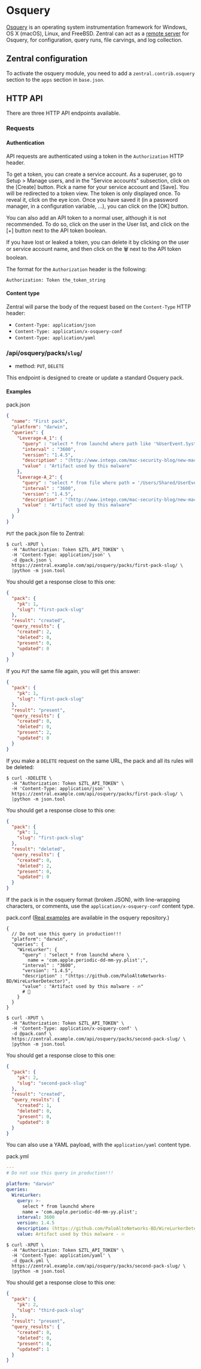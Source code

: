 # Osquery

[Osquery](https://osquery.readthedocs.io/en/latest/) is an operating system instrumentation framework for Windows, OS X (macOS), Linux, and FreeBSD. Zentral can act as a [remote server](https://osquery.readthedocs.io/en/latest/deployment/remote/#remote-server-api) for Osquery, for configuration, query runs, file carvings, and log collection.

## Zentral configuration

To activate the osquery module, you need to add a `zentral.contrib.osquery` section to the `apps` section in `base.json`.

## HTTP API

There are three HTTP API endpoints available.

### Requests

#### Authentication

API requests are authenticated using a token in the `Authorization` HTTP header.

To get a token, you can create a service account. As a superuser, go to Setup > Manage users, and in the "Service accounts" subsection, click on the [Create] button. Pick a name for your service account and [Save]. You will be redirected to a token view. The token is only displayed once. To reveal it, click on the eye icon. Once you have saved it (in a password manager, in a configuration variable, …), you can click on the [OK] button.

You can also add an API token to a normal user, although it is not recommended. To do so, click on the user in the User list, and click on the [+] button next to the API token boolean.

If you have lost or leaked a token, you can delete it by clicking on the user or service account name, and then click on the 🗑 next to the API token boolean.

The format for the `Authorization` header is the following:

```
Authorization: Token the_token_string
```

#### Content type

Zentral will parse the body of the request based on the `Content-Type` HTTP header:

* `Content-Type: application/json`
* `Content-Type: application/x-osquery-conf`
* `Content-Type: application/yaml`

### /api/osquery/packs/`slug`/

* method: `PUT`, `DELETE`

This endpoint is designed to create or update a standard Osquery pack.

#### Examples

pack.json

```json
{
  "name": "First pack",
  "platform": "darwin",
  "queries": {
    "Leverage-A_1": {
      "query" : "select * from launchd where path like '%UserEvent.System.plist';",
      "interval" : "3600",
      "version": "1.4.5",
      "description" : "(http://www.intego.com/mac-security-blog/new-mac-trojan-discovered-related-to-syria/)",
      "value" : "Artifact used by this malware"
    },
    "Leverage-A_2": {
      "query" : "select * from file where path = '/Users/Shared/UserEvent.app';",
      "interval" : "3600",
      "version": "1.4.5",
      "description" : "(http://www.intego.com/mac-security-blog/new-mac-trojan-discovered-related-to-syria/)",
      "value" : "Artifact used by this malware"
    }
  }
}
```

`PUT` the pack.json file to Zentral:

```
$ curl -XPUT \
  -H "Authorization: Token $ZTL_API_TOKEN" \
  -H 'Content-Type: application/json' \
  -d @pack.json \
  https://zentral.example.com/api/osquery/packs/first-pack-slug/ \
  |python -m json.tool
```

You should get a response close to this one:

```json
{
  "pack": {
    "pk": 1,
    "slug": "first-pack-slug"
  },
  "result": "created",
  "query_results": {
    "created": 2,
    "deleted": 0,
    "present": 0,
    "updated": 0
  }
}
```

If you `PUT` the same file again, you will get this answer:

```json
{
  "pack": {
    "pk": 1,
    "slug": "first-pack-slug"
  },
  "result": "present",
  "query_results": {
    "created": 0,
    "deleted": 0,
    "present": 2,
    "updated": 0
  }
}
```

If you make a `DELETE` request on the same URL, the pack and all its rules will be deleted:


```
$ curl -XDELETE \
  -H "Authorization: Token $ZTL_API_TOKEN" \
  -H 'Content-Type: application/json' \
  https://zentral.example.com/api/osquery/packs/first-pack-slug/ \
  |python -m json.tool
```

You should get a response close to this one:

```json
{
  "pack": {
    "pk": 1,
    "slug": "first-pack-slug"
  },
  "result": "deleted",
  "query_results": {
    "created": 0,
    "deleted": 2,
    "present": 0,
    "updated": 0
  }
}
```

If the pack is in the osquery format (broken JSON), with line-wrapping characters, or comments, use the `application/x-osquery-conf` content type.

pack.conf  ([Real examples](https://github.com/osquery/osquery/blob/master/packs/) are available in the osquery repository.)

```
{
  // Do not use this query in production!!!
  "platform": "darwin",
  "queries": {
    "WireLurker": {
      "query" : "select * from launchd where \
        name = 'com.apple.periodic-dd-mm-yy.plist';",
      "interval" : "3600",
      "version": "1.4.5",
      "description" : "(https://github.com/PaloAltoNetworks-BD/WireLurkerDetector)",
      "value" : "Artifact used by this malware - 🔥"
      # 🧨
    }
  }
}
```

```
$ curl -XPUT \
  -H "Authorization: Token $ZTL_API_TOKEN" \
  -H 'Content-Type: application/x-osquery-conf' \
  -d @pack.conf \
  https://zentral.example.com/api/osquery/packs/second-pack-slug/ \
  |python -m json.tool
```

You should get a response close to this one:

```json
{
  "pack": {
    "pk": 2,
    "slug": "second-pack-slug"
  },
  "result": "created",
  "query_results": {
    "created": 1,
    "deleted": 0,
    "present": 0,
    "updated": 0
  }
}
```

You can also use a YAML payload, with the `application/yaml` content type.

pack.yml

```yaml
---
# Do not use this query in production!!!

platform: "darwin"
queries:
  WireLurker:
    query: >-
      select * from launchd where
      name = 'com.apple.periodic-dd-mm-yy.plist';
    interval: 3600
    version: 1.4.5
    description: (https://github.com/PaloAltoNetworks-BD/WireLurkerDetector)
    value: Artifact used by this malware - 🔥
```

```
$ curl -XPUT \
  -H "Authorization: Token $ZTL_API_TOKEN" \
  -H 'Content-Type: application/yaml' \
  -d @pack.yml \
  https://zentral.example.com/api/osquery/packs/second-pack-slug/ \
  |python -m json.tool
```

You should get a response close to this one:

```json
{
  "pack": {
    "pk": 2,
    "slug": "third-pack-slug"
  },
  "result": "present",
  "query_results": {
    "created": 0,
    "deleted": 0,
    "present": 0,
    "updated": 1
  }
}
```